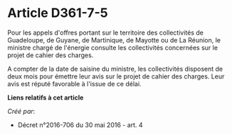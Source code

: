 # Article D361-7-5

Pour les appels d'offres portant sur le territoire des collectivités de Guadeloupe, de Guyane, de Martinique, de Mayotte ou
de La Réunion, le ministre chargé de l'énergie consulte les collectivités concernées sur le projet de cahier des charges. 

A compter de la date de saisine du ministre, les collectivités disposent de deux mois pour émettre leur avis sur le projet de
cahier des charges. Leur avis est réputé favorable à l'issue de ce délai.

**Liens relatifs à cet article**

_Créé par_:

  - Décret n°2016-706 du 30 mai 2016 - art. 4
